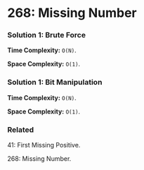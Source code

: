 # 268: Missing Number

### Solution 1: Brute Force
**Time Complexity:** `O(N)`.

**Space Complexity:** `O(1)`.

### Solution 1: Bit Manipulation
**Time Complexity:** `O(N)`.

**Space Complexity:** `O(1)`.

### Related
41: First Missing Positive.

268: Missing Number.